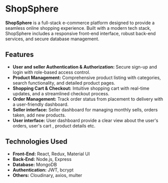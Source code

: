 # ShopSphere

**ShopSphere** is a full-stack e-commerce platform designed to provide a seamless online shopping experience. Built with a modern tech stack, ShopSphere includes a responsive front-end interface, robust back-end services, and secure database management. 

## Features

- **User and seller Authentication & Authorization:** Secure sign-up and login with role-based access control.
- **Product Management:** Comprehensive product listing with categories, search functionality, and detailed product pages.
- **Shopping Cart & Checkout:** Intuitive shopping cart with real-time updates, and a streamlined checkout process.
- **Order Management:** Track order status from placement to delivery with a user-friendly dashboard.
- **Seller interface:** Seller dashboard for managing monthly sells, orders taken, add new products.
- **User interface:** User dashboard provide a clear view about the  user's orders,  user's cart , product details etc.

## Technologies Used

- **Front-End:** React, Redux, Material UI
- **Back-End:** Node.js, Express
- **Database:** MongoDB
- **Authentication:** JWT, bcrypt
- **Others:** Cloudinary, axios, multer

